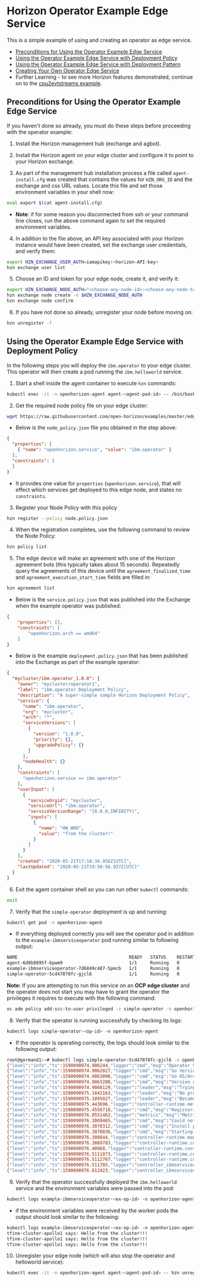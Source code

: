 # Horizon Operator Example Edge Service

This is a simple example of using and creating an operator as edge service.

- [Preconditions for Using the Operator Example Edge Service](#preconditions)
- [Using the Operator Example Edge Service with Deployment Policy](#using-operator-policy)
- [Using the Operator Example Edge Service with Deployment Pattern](PatternRegister.md)
- [Creating Your Own Operator Edge Service](CreateService.md)
- Further Learning - to see more Horizon features demonstrated, continue on to the [cpu2evtstreams example](../../evtstreams/cpu2evtstreams).

## <a id=preconditions></a> Preconditions for Using the Operator Example Edge Service

If you haven't done so already, you must do these steps before proceeding with the operator example:

1. Install the Horizon management hub (exchange and agbot).

2. Install the Horizon agent on your edge cluster and configure it to point to your Horizon exchange.

3. As part of the management hub installation process a file called `agent-install.cfg` was created that contains the values for `HZN_ORG_ID` and the exchange and css URL values. Locate this file and set those environment variables in your shell now:

```bash
eval export $(cat agent-install.cfg)
```

 - **Note**: if for some reason you disconnected from ssh or your command line closes, run the above command again to set the required environment variables.

4. In addition to the file above, an API key associated with your Horizon instance would have been created, set the exchange user credentials, and verify them:

```bash
export HZN_EXCHANGE_USER_AUTH=iamapikey:<horizon-API-key>
hzn exchange user list
```

5. Choose an ID and token for your edge node, create it, and verify it:

```bash
export HZN_EXCHANGE_NODE_AUTH="<choose-any-node-id>:<choose-any-node-token>"
hzn exchange node create -n $HZN_EXCHANGE_NODE_AUTH
hzn exchange node confirm
```

6. If you have not done so already, unregister your node before moving on:

 ```bash
hzn unregister -f
```

## <a id=using-operator-policy></a> Using the Operator Example Edge Service with Deployment Policy

In the following steps you will deploy the `ibm.operator` to your edge cluster. This operator will then create a pod running the `ibm.helloworld` service.

1. Start a shell inside the agent container to execute `hzn` commands:

```bash
kubectl exec -it -n openhorizon-agent agent-<agent-pod-id> -- /bin/bash
```

2. Get the required node policy file on your edge cluster:

```bash
wget https://raw.githubusercontent.com/open-horizon/examples/master/edge/services/operator/simple-operator/deploy/horizon/node.policy.json
```

- Below is the `node_policy.json` file you obtained in the step above:

```json
{
  "properties": [
    { "name": "openhorizon.service", "value": "ibm.operator" }
  ],
  "constraints": [
  ]
}
```

- It provides one value for `properties` (`openhorizon.service`), that will effect which services get deployed to this edge node, and states no `constraints`.

3. Register your Node Policy with this policy

```bash
hzn register --policy node.policy.json
```

4. When the registration completes, use the following command to review the Node Policy:

```bash
hzn policy list
```

5. The edge device will make an agreement with one of the Horizon agreement bots (this typically takes about 15 seconds). Repeatedly query the agreements of this device until the `agreement_finalized_time` and `agreement_execution_start_time` fields are filled in:

```bash
hzn agreement list
```

- Below is the `service.policy.json` that was published into the Exchange when the example operator was published:

```json
{
    "properties": [],
    "constraints": [
        "openhorizon.arch == amd64"
    ]
}
```

- Below is the example `deployment.policy.json` that has been published into the Exchange as part of the example operator:

```json
{
  "mycluster/ibm.operator_1.0.0": {
    "owner": "mycluster/operator1",
    "label": "ibm.operator Deployment Policy",
    "description": "A super-simple sample Horizon Deployment Policy",
    "service": {
      "name": "ibm.operator",
      "org": "mycluster",
      "arch": "*",
      "serviceVersions": [
        {
          "version": "1.0.0",
          "priority": {},
          "upgradePolicy": {}
        }
      ],
      "nodeHealth": {}
    },
    "constraints": [
      "openhorizon.service == ibm.operator"
    ],
    "userInput": [
      {
        "serviceOrgid": "mycluster",
        "serviceUrl": "ibm.operator",
        "serviceVersionRange": "[0.0.0,INFINITY)",
        "inputs": [
          {
            "name": "HW_WHO",
            "value": "from the cluster!"
          }
        ]
      }
    ],
    "created": "2020-05-21T17:18:34.956Z[UTC]",
    "lastUpdated": "2020-05-21T19:50:56.937Z[UTC]"
  }
}
```

6. Exit the agent container shell so you can run other `kubectl` commands:

```bash
exit
```

7. Verify that the `simple-operator` deployment is up and running:

```bash
kubectl get pod -n openhorizon-agent
```

- If everything deployed correctly you will see the operator pod in addition to the `example-ibmserviceoperator` pod running similar to following output:

```bash
NAME                                          READY   STATUS    RESTARTS   AGE
agent-6d8b8895f-bpwm9                         1/1     Running   0          2d21h
example-ibmserviceoperator-7d6849c487-5pmcb   1/1     Running   0          88s
simple-operator-5cd47878fc-gjcl6              1/1     Running   0          96s
```

**Note:** If you are attempting to run this service on an **OCP edge cluster** and the operator does not start you may have to grant the operator the privileges it requires to execute with the following command:
 ```bash
 oc adm policy add-scc-to-user privileged -z simple-operator -n openhorizon-agent
 ```

8. Verify that the operator is running successfully by checking its logs:

```bash
kubectl logs simple-operator-<op-id> -n openhorizon-agent
```

- If the operator is operating correctly, the logs should look similar to the following output:

```bash
root@gormand1:~# kubectl logs simple-operator-5cd47878fc-gjcl6 -n openhorizon-agent
{"level":"info","ts":1590090974.906244,"logger":"cmd","msg":"Operator Version: 0.0.1"}
{"level":"info","ts":1590090974.9062827,"logger":"cmd","msg":"Go Version: go1.14.3"}
{"level":"info","ts":1590090974.9063098,"logger":"cmd","msg":"Go OS/Arch: linux/amd64"}
{"level":"info","ts":1590090974.9063208,"logger":"cmd","msg":"Version of operator-sdk: v0.17.1"}
{"level":"info","ts":1590090974.9066129,"logger":"leader","msg":"Trying to become the leader."}
{"level":"info","ts":1590090975.1842163,"logger":"leader","msg":"No pre-existing lock was found."}
{"level":"info","ts":1590090975.1895027,"logger":"leader","msg":"Became the leader."}
{"level":"info","ts":1590090975.443696,"logger":"controller-runtime.metrics","msg":"metrics server is starting to listen","addr":"0.0.0.0:8383"}
{"level":"info","ts":1590090975.4556718,"logger":"cmd","msg":"Registering Components."}
{"level":"info","ts":1590090976.0551462,"logger":"metrics","msg":"Metrics Service object created","Service.Name":"simple-operator-metrics","Service.Namespace":"openhorizon-agent"}
{"level":"info","ts":1590090976.3069465,"logger":"cmd","msg":"Could not create ServiceMonitor object","error":"no ServiceMonitor registered with the API"}
{"level":"info","ts":1590090976.3070312,"logger":"cmd","msg":"Install prometheus-operator in your cluster to create ServiceMonitor objects","error":"no ServiceMonitor registered with the API"}
{"level":"info","ts":1590090976.3070836,"logger":"cmd","msg":"Starting the Cmd."}
{"level":"info","ts":1590090976.308044,"logger":"controller-runtime.manager","msg":"starting metrics server","path":"/metrics"}
{"level":"info","ts":1590090976.3089783,"logger":"controller-runtime.controller","msg":"Starting EventSource","controller":"ibmserviceoperator-controller","source":"kind source: /, Kind="}
{"level":"info","ts":1590090976.40968,"logger":"controller-runtime.controller","msg":"Starting EventSource","controller":"ibmserviceoperator-controller","source":"kind source: /, Kind="}
{"level":"info","ts":1590090976.5111873,"logger":"controller-runtime.controller","msg":"Starting Controller","controller":"ibmserviceoperator-controller"}
{"level":"info","ts":1590090976.5112767,"logger":"controller-runtime.controller","msg":"Starting workers","controller":"ibmserviceoperator-controller","worker count":1}
{"level":"info","ts":1590090976.511785,"logger":"controller_ibmserviceoperator","msg":"Reconciling IBMserviceOperator","Request.Namespace":"openhorizon-agent","Request.Name":"example-ibmserviceoperator"}
{"level":"info","ts":1590090976.612423,"logger":"controller_ibmserviceoperator","msg":"Creating a new Deployment","Request.Namespace":"openhorizon-agent","Request.Name":"example-ibmserviceoperator","Deployment.Namespace":"openhorizon-agent","Deployment.Name":"example-ibmserviceoperator"}
```

9. Verify that the operator successfully deployed the `ibm.helloworld` service and the environment variables were passed into the pod:

```bash
kubectl logs example-ibmserviceoperator-<ex-op-id> -n openhorizon-agent
```

- if the environment variables were received by the worker pods the output should look similar to the following:

```bash
kubectl logs example-ibmserviceoperator-<ex-op-id> -n openhorizon-agent
tfine-cluster-apollo1 says: Hello from the cluster!!!
tfine-cluster-apollo1 says: Hello from the cluster!!!
tfine-cluster-apollo1 says: Hello from the cluster!!!
```

10. Unregister your edge node (which will also stop the operator and helloworld service):

```bash
kubectl exec -it -n openhorizon-agent agent-<agent-pod-id> -- hzn unregister -f
```
